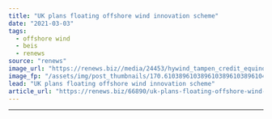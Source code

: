 ```yaml
---
title: "UK plans floating offshore wind innovation scheme"
date: "2021-03-03"
tags: 
  - offshore wind
  - beis
  - renews
source: "renews"
image_url: "https://renews.biz//media/24453/hywind_tampen_credit_equinor-3.jpeg?mode=crop&width=770&heightratio=0.6103896103896103896103896104&slimmage=true"
image_fp: "/assets/img/post_thumbnails/170.6103896103896103896103896104&slimmage=true"
lead: "UK plans floating offshore wind innovation scheme"
article_url: "https://renews.biz/66890/uk-plans-floating-offshore-wind-innovation-scheme/"
---
```


---
